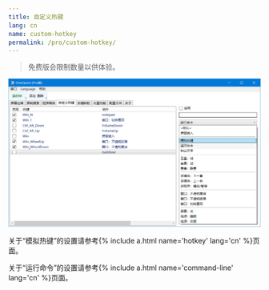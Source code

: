 ```yaml
---
title: 自定义热键
lang: cn
name: custom-hotkey
permalink: /pro/custom-hotkey/
---
```


> 免费版会限制数量以供体验。

<style>
img {
	max-height: 30em;
}
</style>

<img src="/img/shot/cn4custom.png">

关于“模拟热键”的设置请参考{% include a.html name='hotkey' lang='cn' %}页面。

关于“运行命令”的设置请参考{% include a.html name='command-line' lang='cn' %}页面。
